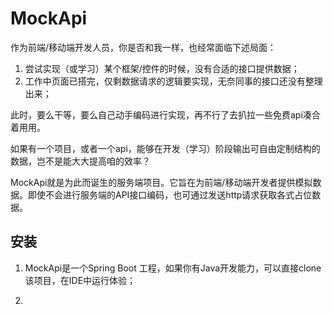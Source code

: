 # MockApi 

作为前端/移动端开发人员，你是否和我一样，也经常面临下述局面：
1. 尝试实现（或学习）某个框架/控件的时候，没有合适的接口提供数据；
2. 工作中页面已搭完，仅剩数据请求的逻辑要实现，无奈同事的接口还没有整理出来；

此时，要么干等，要么自己动手编码进行实现，再不行了去扒拉一些免费api凑合着用用。

如果有一个项目，或者一个api，能够在开发（学习）阶段输出可自由定制结构的数据，岂不是能大大提高咱的效率？

MockApi就是为此而诞生的服务端项目。它旨在为前端/移动端开发者提供模拟数据。即使不会进行服务端的API接口编码，也可通过发送http请求获取各式占位数据。

## 安装

1. MockApi是一个Spring Boot 工程，如果你有Java开发能力，可以直接clone该项目，在IDE中运行体验；

2. 